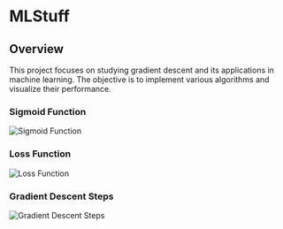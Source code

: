 # MLStuff

## Overview
This project focuses on studying gradient descent and its applications in machine learning. The objective is to implement various algorithms and visualize their performance.

### Sigmoid Function
![Sigmoid Function](files/sigmoid_function.png)

### Loss Function
![Loss Function](files/loss_function.png)

### Gradient Descent Steps
![Gradient Descent Steps](files/gradient_descent_steps.png)


